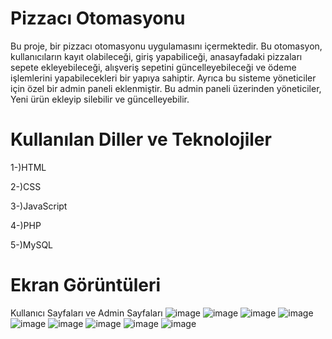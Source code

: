 # Pizzacı Otomasyonu
Bu proje, bir pizzacı otomasyonu uygulamasını içermektedir. Bu otomasyon, kullanıcıların kayıt olabileceği, giriş yapabiliceği, anasayfadaki pizzaları sepete ekleyebileceği, alışveriş sepetini güncelleyebileceği ve ödeme işlemlerini yapabilecekleri bir yapıya sahiptir. Ayrıca bu sisteme yöneticiler için özel bir admin paneli eklenmiştir. Bu admin paneli üzerinden yöneticiler, Yeni ürün ekleyip silebilir ve güncelleyebilir.
# Kullanılan Diller ve Teknolojiler
1-)HTML

2-)CSS

3-)JavaScript

4-)PHP

5-)MySQL
# Ekran Görüntüleri 
Kullanıcı Sayfaları ve Admin Sayfaları
![image](https://github.com/EmirCan03/Pizzaci_Otomasyonu/assets/110032105/d4e1da11-d2ff-4962-84b7-15a24f137757)
![image](https://github.com/EmirCan03/Pizzaci_Otomasyonu/assets/110032105/63da0ee1-dc11-455d-acc4-d0ed46e0a0a5)
![image](https://github.com/EmirCan03/Pizzaci_Otomasyonu/assets/110032105/0e4c1d10-0af6-4d09-8d9e-fdf3e0f8e947)
![image](https://github.com/EmirCan03/Pizzaci_Otomasyonu/assets/110032105/a2959c12-f05c-4d61-909e-a49941303abb)
![image](https://github.com/EmirCan03/Pizzaci_Otomasyonu/assets/110032105/494e21c1-3348-4ed3-9db6-4c65dcdeb315)
![image](https://github.com/EmirCan03/Pizzaci_Otomasyonu/assets/110032105/48bca19e-1c0a-4a54-840c-a397c2288848)
![image](https://github.com/EmirCan03/Pizzaci_Otomasyonu/assets/110032105/4f90cc1b-1529-44b9-8e8a-c28dfa794809)
![image](https://github.com/EmirCan03/Pizzaci_Otomasyonu/assets/110032105/fd4ec93a-5eed-4e8a-a0dd-a74b505d76dd)
![image](https://github.com/EmirCan03/Pizzaci_Otomasyonu/assets/110032105/0b20a679-94f2-4036-82bd-adcd5334132e)


